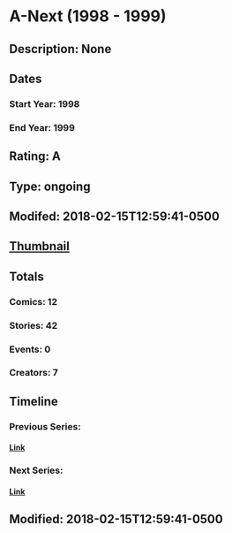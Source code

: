 # A-Next (1998 - 1999)
## Description: None
## Dates
### Start Year: 1998
### End Year: 1999
## Rating: A
## Type: ongoing
## Modifed: 2018-02-15T12:59:41-0500
## [Thumbnail](http://i.annihil.us/u/prod/marvel/i/mg/2/80/5a85ca6caeb9f.jpg)
## Totals
### Comics: 12
### Stories: 42
### Events: 0
### Creators: 7
## Timeline
### Previous Series: 
#### [Link]()
### Next Series: 
#### [Link]()
## Modified: 2018-02-15T12:59:41-0500